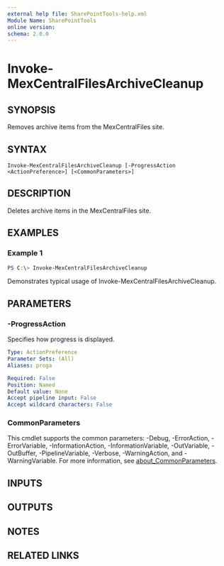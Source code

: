 ```yaml
---
external help file: SharePointTools-help.xml
Module Name: SharePointTools
online version:
schema: 2.0.0
---
```


# Invoke-MexCentralFilesArchiveCleanup

## SYNOPSIS
Removes archive items from the MexCentralFiles site.

## SYNTAX

```
Invoke-MexCentralFilesArchiveCleanup [-ProgressAction <ActionPreference>] [<CommonParameters>]
```

## DESCRIPTION
Deletes archive items in the MexCentralFiles site.

## EXAMPLES

### Example 1
```powershell
PS C:\> Invoke-MexCentralFilesArchiveCleanup
```

Demonstrates typical usage of Invoke-MexCentralFilesArchiveCleanup.

## PARAMETERS

### -ProgressAction
Specifies how progress is displayed.

```yaml
Type: ActionPreference
Parameter Sets: (All)
Aliases: proga

Required: False
Position: Named
Default value: None
Accept pipeline input: False
Accept wildcard characters: False
```

### CommonParameters
This cmdlet supports the common parameters: -Debug, -ErrorAction, -ErrorVariable, -InformationAction, -InformationVariable, -OutVariable, -OutBuffer, -PipelineVariable, -Verbose, -WarningAction, and -WarningVariable. For more information, see [about_CommonParameters](http://go.microsoft.com/fwlink/?LinkID=113216).

## INPUTS

## OUTPUTS

## NOTES

## RELATED LINKS
